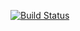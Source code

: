 [![Build Status](https://travis-ci.org/OpenMDAO/OpenMDAO.svg?branch=master)](https://travis-ci.org/OpenMDAO/OpenMDAO)
